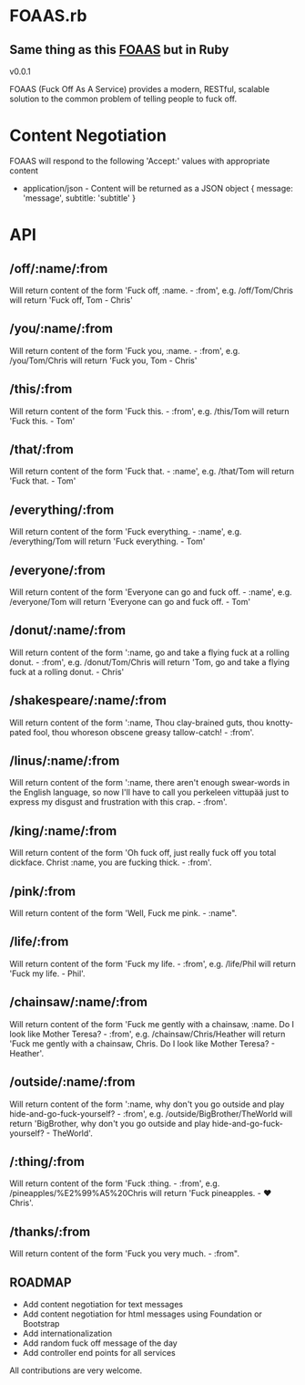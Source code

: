 # FOAAS.rb 
## Same thing as this [FOAAS](https://github.com/xenph/foaas) but in Ruby

v0.0.1

FOAAS (Fuck Off As A Service) provides a modern, RESTful, scalable solution to
the common problem of telling people to fuck off.

# Content Negotiation

FOAAS will respond to the following 'Accept:' values with appropriate content

* application/json - Content will be returned as a JSON object { message: 'message', subtitle: 'subtitle' }

# API

## /off/:name/:from

  Will return content of the form 'Fuck off, :name. - :from', e.g.
  /off/Tom/Chris will return 'Fuck off, Tom - Chris'

## /you/:name/:from

  Will return content of the form 'Fuck you, :name. - :from', e.g.
  /you/Tom/Chris will return 'Fuck you, Tom - Chris'

## /this/:from

  Will return content of the form 'Fuck this. - :from', e.g. /this/Tom will
  return 'Fuck this. - Tom'

## /that/:from

  Will return content of the form 'Fuck that. - :name', e.g. /that/Tom will
  return 'Fuck that. - Tom'

## /everything/:from

  Will return content of the form 'Fuck everything. - :name', e.g.
  /everything/Tom will return 'Fuck everything. - Tom'

## /everyone/:from

  Will return content of the form 'Everyone can go and fuck off. - :name',
  e.g. /everyone/Tom will return 'Everyone can go and fuck off. - Tom'

## /donut/:name/:from

  Will return content of the form ':name, go and take a flying fuck at
  a rolling donut. - :from', e.g. /donut/Tom/Chris will return 'Tom, go and
  take a flying fuck at a rolling donut. - Chris'

## /shakespeare/:name/:from

  Will return content of the form ':name, Thou clay-brained guts, thou
  knotty-pated fool, thou whoreson obscene greasy tallow-catch! - :from'.

## /linus/:name/:from

  Will return content of the form ':name, there aren't enough swear-words in
  the English language, so now I'll have to call you perkeleen vittupää just
  to express my disgust and frustration with this crap. - :from'.

## /king/:name/:from

  Will return content of the form 'Oh fuck off, just really fuck off you
  total dickface. Christ :name, you are fucking thick. - :from'.

## /pink/:from

  Will return content of the form 'Well, Fuck me pink. - :name".

## /life/:from

  Will return content of the form 'Fuck my life. - :from', e.g. /life/Phil
  will return 'Fuck my life. - Phil'.

## /chainsaw/:name/:from

  Will return content of the form 'Fuck me gently with a chainsaw, :name. Do
  I look like Mother Teresa? - :from', e.g. /chainsaw/Chris/Heather will
  return 'Fuck me gently with a chainsaw, Chris. Do I look like Mother
  Teresa? - Heather'.

## /outside/:name/:from

  Will return content of the form ':name, why don't you go outside and play
  hide-and-go-fuck-yourself? - :from', e.g. /outside/BigBrother/TheWorld will
  return 'BigBrother, why don't you go outside and play
  hide-and-go-fuck-yourself? - TheWorld'.

## /:thing/:from

  Will return content of the form 'Fuck :thing. - :from', e.g.
  /pineapples/%E2%99%A5%20Chris will return 'Fuck pineapples. - ♥ Chris'.

## /thanks/:from

  Will return content of the form 'Fuck you very much. - :from".

## ROADMAP

* Add content negotiation for text messages
* Add content negotiation for html messages using Foundation or Bootstrap
* Add internationalization 
* Add random fuck off message of the day
* Add controller end points for all services

All contributions are very welcome.

